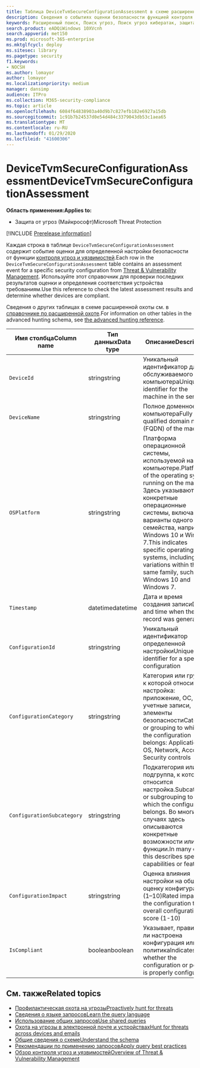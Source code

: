 ```yaml
---
title: Таблица DeviceTvmSecureConfigurationAssessment в схеме расширенной охоты
description: Сведения о событиях оценки безопасности функцией контроля угроз и уязвимостей в таблице DeviceTvmSecureConfigurationAssessment схемы расширенной охоты. Эти события предоставляют сведения о компьютере, а также сведения о настройке безопасности, влиянии и соответствии требованиям.
keywords: Расширенный поиск, Поиск угроз, Поиск угроз кибератак, защита от угроз Майкрософт, Microsoft 365, MTP, m365, поиск, запрос, телеметрии, Справка по схеме, Кусто, таблица, столбец, тип данных, описание, угроза & уязвимости, ТВМ, Управление устройствами, Настройка безопасности, Девицетвмсекуреконфигуратионассессмент
search.product: eADQiWindows 10XVcnh
search.appverid: met150
ms.prod: microsoft-365-enterprise
ms.mktglfcycl: deploy
ms.sitesec: library
ms.pagetype: security
f1.keywords:
- NOCSH
ms.author: lomayor
author: lomayor
ms.localizationpriority: medium
manager: dansimp
audience: ITPro
ms.collection: M365-security-compliance
ms.topic: article
ms.openlocfilehash: 6084f64838903a40d9b7c827efb182e6927a15db
ms.sourcegitcommit: 1c91b7b24537d0e54d484c3379043db53c1aea65
ms.translationtype: MT
ms.contentlocale: ru-RU
ms.lasthandoff: 01/29/2020
ms.locfileid: "41600306"
---
```

# <a name="devicetvmsecureconfigurationassessment"></a><span data-ttu-id="820f5-105">DeviceTvmSecureConfigurationAssessment</span><span class="sxs-lookup"><span data-stu-id="820f5-105">DeviceTvmSecureConfigurationAssessment</span></span>

<span data-ttu-id="820f5-106">**Область применения:**</span><span class="sxs-lookup"><span data-stu-id="820f5-106">**Applies to:**</span></span>
- <span data-ttu-id="820f5-107">Защита от угроз (Майкрософт)</span><span class="sxs-lookup"><span data-stu-id="820f5-107">Microsoft Threat Protection</span></span>

[!INCLUDE [Prerelease information](../includes/prerelease.md)]

<span data-ttu-id="820f5-108">Каждая строка в таблице `DeviceTvmSecureConfigurationAssessment` содержит событие оценки для определенной настройки безопасности от функции [контроля угроз и уязвимостей](https://docs.microsoft.com/windows/security/threat-protection/microsoft-defender-atp/next-gen-threat-and-vuln-mgt).</span><span class="sxs-lookup"><span data-stu-id="820f5-108">Each row in the `DeviceTvmSecureConfigurationAssessment` table contains an assessment event for a specific security configuration from [Threat & Vulnerability Management](https://docs.microsoft.com/windows/security/threat-protection/microsoft-defender-atp/next-gen-threat-and-vuln-mgt).</span></span> <span data-ttu-id="820f5-109">Используйте этот справочник для проверки последних результатов оценки и определения соответствия устройства требованиям.</span><span class="sxs-lookup"><span data-stu-id="820f5-109">Use this reference to check the latest assessment results and determine whether devices are compliant.</span></span>

<span data-ttu-id="820f5-110">Сведения о других таблицах в схеме расширенной охоты см. в [справочнике по расширенной охоте](advanced-hunting-schema-tables.md).</span><span class="sxs-lookup"><span data-stu-id="820f5-110">For information on other tables in the advanced hunting schema, see [the advanced hunting reference](advanced-hunting-schema-tables.md).</span></span>

| <span data-ttu-id="820f5-111">Имя столбца</span><span class="sxs-lookup"><span data-stu-id="820f5-111">Column name</span></span> | <span data-ttu-id="820f5-112">Тип данных</span><span class="sxs-lookup"><span data-stu-id="820f5-112">Data type</span></span> | <span data-ttu-id="820f5-113">Описание</span><span class="sxs-lookup"><span data-stu-id="820f5-113">Description</span></span> |
|-------------|-----------|-------------|
| `DeviceId` | <span data-ttu-id="820f5-114">string</span><span class="sxs-lookup"><span data-stu-id="820f5-114">string</span></span> | <span data-ttu-id="820f5-115">Уникальный идентификатор для обслуживаемого компьютера</span><span class="sxs-lookup"><span data-stu-id="820f5-115">Unique identifier for the machine in the service</span></span> |
| `DeviceName` | <span data-ttu-id="820f5-116">string</span><span class="sxs-lookup"><span data-stu-id="820f5-116">string</span></span> | <span data-ttu-id="820f5-117">Полное доменное имя компьютера</span><span class="sxs-lookup"><span data-stu-id="820f5-117">Fully qualified domain name (FQDN) of the machine</span></span> |
| `OSPlatform` | <span data-ttu-id="820f5-118">string</span><span class="sxs-lookup"><span data-stu-id="820f5-118">string</span></span> | <span data-ttu-id="820f5-119">Платформа операционной системы, используемой на компьютере.</span><span class="sxs-lookup"><span data-stu-id="820f5-119">Platform of the operating system running on the machine.</span></span> <span data-ttu-id="820f5-120">Здесь указываются конкретные операционные системы, включая варианты одного семейства, например Windows 10 и Windows 7.</span><span class="sxs-lookup"><span data-stu-id="820f5-120">This indicates specific operating systems, including variations within the same family, such as Windows 10 and Windows 7.</span></span>|
| `Timestamp` | <span data-ttu-id="820f5-121">datetime</span><span class="sxs-lookup"><span data-stu-id="820f5-121">datetime</span></span> | <span data-ttu-id="820f5-122">Дата и время создания записи</span><span class="sxs-lookup"><span data-stu-id="820f5-122">Date and time when the record was generated</span></span> |
| `ConfigurationId` | <span data-ttu-id="820f5-123">string</span><span class="sxs-lookup"><span data-stu-id="820f5-123">string</span></span> | <span data-ttu-id="820f5-124">Уникальный идентификатор определенной настройки</span><span class="sxs-lookup"><span data-stu-id="820f5-124">Unique identifier for a specific configuration</span></span> |
| `ConfigurationCategory` | <span data-ttu-id="820f5-125">string</span><span class="sxs-lookup"><span data-stu-id="820f5-125">string</span></span> | <span data-ttu-id="820f5-126">Категория или группа, к которой относится настройка: приложение, ОС, сеть, учетные записи, элементы безопасности</span><span class="sxs-lookup"><span data-stu-id="820f5-126">Category or grouping to which the configuration belongs: Application, OS, Network, Accounts, Security controls</span></span> |
| `ConfigurationSubcategory` | <span data-ttu-id="820f5-127">string</span><span class="sxs-lookup"><span data-stu-id="820f5-127">string</span></span> | <span data-ttu-id="820f5-128">Подкатегория или подгруппа, к которой относится настройка.</span><span class="sxs-lookup"><span data-stu-id="820f5-128">Subcategory or subgrouping to which the configuration belongs.</span></span> <span data-ttu-id="820f5-129">Во многих случаях здесь описываются конкретные возможности или функции.</span><span class="sxs-lookup"><span data-stu-id="820f5-129">In many cases, this describes specific capabilities or features.</span></span> |
| `ConfigurationImpact` | <span data-ttu-id="820f5-130">string</span><span class="sxs-lookup"><span data-stu-id="820f5-130">string</span></span> | <span data-ttu-id="820f5-131">Оценка влияния настройки на общую оценку конфигурации (1–10)</span><span class="sxs-lookup"><span data-stu-id="820f5-131">Rated impact of the configuration to the overall configuration score (1-10)</span></span> |
| `IsCompliant` | <span data-ttu-id="820f5-132">boolean</span><span class="sxs-lookup"><span data-stu-id="820f5-132">boolean</span></span> | <span data-ttu-id="820f5-133">Указывает, правильно ли настроена конфигурация или политика</span><span class="sxs-lookup"><span data-stu-id="820f5-133">Indicates whether the configuration or policy is properly configured</span></span> |

## <a name="related-topics"></a><span data-ttu-id="820f5-134">См. также</span><span class="sxs-lookup"><span data-stu-id="820f5-134">Related topics</span></span>

- [<span data-ttu-id="820f5-135">Профилактическая охота на угрозы</span><span class="sxs-lookup"><span data-stu-id="820f5-135">Proactively hunt for threats</span></span>](advanced-hunting-overview.md)
- [<span data-ttu-id="820f5-136">Сведения о языке запросов</span><span class="sxs-lookup"><span data-stu-id="820f5-136">Learn the query language</span></span>](advanced-hunting-query-language.md)
- [<span data-ttu-id="820f5-137">Использование общих запросов</span><span class="sxs-lookup"><span data-stu-id="820f5-137">Use shared queries</span></span>](advanced-hunting-shared-queries.md)
- [<span data-ttu-id="820f5-138">Охота на угрозы в электронной почте и устройствах</span><span class="sxs-lookup"><span data-stu-id="820f5-138">Hunt for threats across devices and emails</span></span>](advanced-hunting-query-emails-devices.md)
- [<span data-ttu-id="820f5-139">Общие сведения о схеме</span><span class="sxs-lookup"><span data-stu-id="820f5-139">Understand the schema</span></span>](advanced-hunting-schema-tables.md)
- [<span data-ttu-id="820f5-140">Рекомендации по применению запросов</span><span class="sxs-lookup"><span data-stu-id="820f5-140">Apply query best practices</span></span>](advanced-hunting-best-practices.md)
- [<span data-ttu-id="820f5-141">Обзор контроля угроз и уязвимостей</span><span class="sxs-lookup"><span data-stu-id="820f5-141">Overview of Threat & Vulnerability Management</span></span>](https://docs.microsoft.com/windows/security/threat-protection/microsoft-defender-atp/next-gen-threat-and-vuln-mgt)

